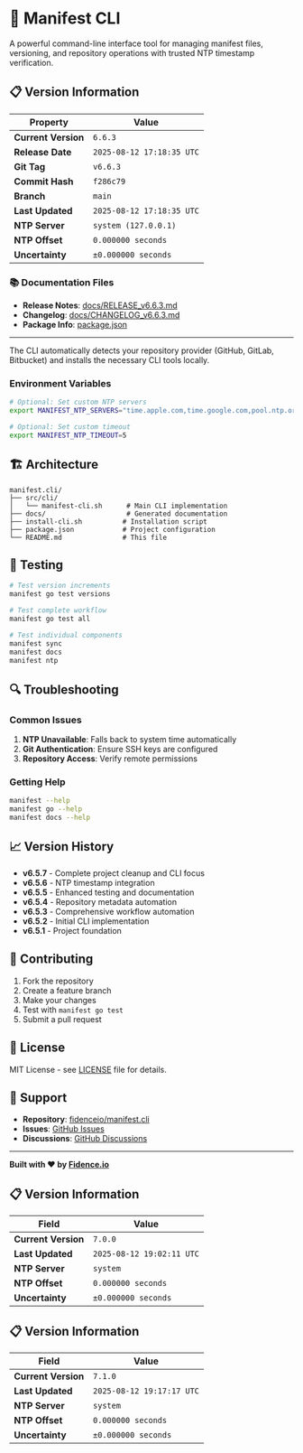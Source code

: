 # 🚀 Manifest CLI

A powerful command-line interface tool for managing manifest files, versioning, and repository operations with trusted NTP timestamp verification.





## 📋 Version Information

| Property | Value |
|----------|-------|
| **Current Version** | `6.6.3` |
| **Release Date** | `2025-08-12 17:18:35 UTC` |
| **Git Tag** | `v6.6.3` |
| **Commit Hash** | `f286c79` |
| **Branch** | `main` |
| **Last Updated** | `2025-08-12 17:18:35 UTC` |
| **NTP Server** | `system (127.0.0.1)` |
| **NTP Offset** | `0.000000 seconds` |
| **Uncertainty** | `±0.000000 seconds` |

### 📚 Documentation Files
- **Release Notes**: [docs/RELEASE_v6.6.3.md](docs/RELEASE_v6.6.3.md)
- **Changelog**: [docs/CHANGELOG_v6.6.3.md](docs/CHANGELOG_v6.6.3.md)
- **Package Info**: [package.json](package.json)

---

The CLI automatically detects your repository provider (GitHub, GitLab, Bitbucket) and installs the necessary CLI tools locally.

### Environment Variables

```bash
# Optional: Set custom NTP servers
export MANIFEST_NTP_SERVERS="time.apple.com,time.google.com,pool.ntp.org,time.nist.gov"

# Optional: Set custom timeout
export MANIFEST_NTP_TIMEOUT=5
```

## 🏗️ Architecture

```
manifest.cli/
├── src/cli/
│   └── manifest-cli.sh      # Main CLI implementation
├── docs/                    # Generated documentation
├── install-cli.sh          # Installation script
├── package.json            # Project configuration
└── README.md               # This file
```

## 🧪 Testing

```bash
# Test version increments
manifest go test versions

# Test complete workflow
manifest go test all

# Test individual components
manifest sync
manifest docs
manifest ntp
```

## 🔍 Troubleshooting

### Common Issues

1. **NTP Unavailable**: Falls back to system time automatically
2. **Git Authentication**: Ensure SSH keys are configured
3. **Repository Access**: Verify remote permissions

### Getting Help

```bash
manifest --help
manifest go --help
manifest docs --help
```

## 📈 Version History

- **v6.5.7** - Complete project cleanup and CLI focus
- **v6.5.6** - NTP timestamp integration
- **v6.5.5** - Enhanced testing and documentation
- **v6.5.4** - Repository metadata automation
- **v6.5.3** - Comprehensive workflow automation
- **v6.5.2** - Initial CLI implementation
- **v6.5.1** - Project foundation

## 🤝 Contributing

1. Fork the repository
2. Create a feature branch
3. Make your changes
4. Test with `manifest go test`
5. Submit a pull request

## 📄 License

MIT License - see [LICENSE](LICENSE) file for details.

## 🌟 Support

- **Repository**: [fidenceio/manifest.cli](https://github.com/fidenceio/manifest.cli)
- **Issues**: [GitHub Issues](https://github.com/fidenceio/manifest.cli/issues)
- **Discussions**: [GitHub Discussions](https://github.com/fidenceio/manifest.cli/discussions)

---

**Built with ❤️ by [Fidence.io](https://fidence.io)**

## 📋 Version Information

| Field | Value |
|-------|-------|
| **Current Version** | `7.0.0` |
| **Last Updated** | `2025-08-12 19:02:11 UTC` |
| **NTP Server** | `system` |
| **NTP Offset** | `0.000000 seconds` |
| **Uncertainty** | `±0.000000 seconds` |

## 📋 Version Information

| Field | Value |
|-------|-------|
| **Current Version** | `7.1.0` |
| **Last Updated** | `2025-08-12 19:17:17 UTC` |
| **NTP Server** | `system` |
| **NTP Offset** | `0.000000 seconds` |
| **Uncertainty** | `±0.000000 seconds` |
